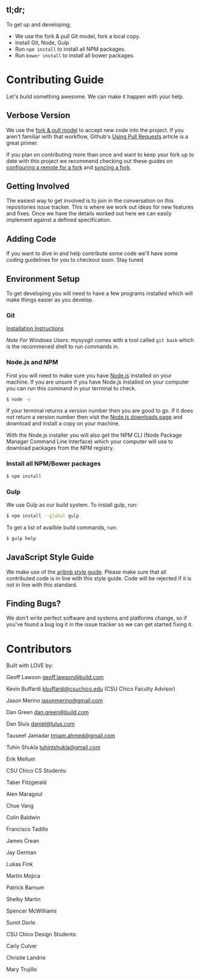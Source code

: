 ## tl;dr;
To get up and developing;
* We use the fork & pull Git model, fork a local copy.
* Install Git, Node, Gulp
* Run `npm install` to install all NPM packages.
* Run `bower install` to install all bower packages.

Contributing Guide
==================

Let's build something awesome. We can make it happen with your help.

## Verbose Version
We use the [fork & pull model](https://help.github.com/articles/using-pull-requests#fork--pull) to accept new code into the project. If you aren't familiar with that workflow, Github's [Using Pull Requests](https://help.github.com/articles/using-pull-requests) article is a great primer.

If you plan on contributing more than once and want to keep your fork up to date with this project we recommend checking out these guides on [configuring a remote for a fork](https://help.github.com/articles/configuring-a-remote-for-a-fork) and [syncing a fork](https://help.github.com/articles/syncing-a-fork).

## Getting Involved

The easiest way to get involved is to join in the conversation on this repositories issue tracker. This is where we work out ideas for new features and fixes. Once we have the details worked out here we can easily implement against a defined specification.

## Adding Code

If you want to dive in and help contribute some code we'll have some coding guidelines for you to checkout soon. Stay tuned.

## Environment Setup

To get developing you will need to have a few programs installed which will make things easier as you develop.

### Git

[Installation Instructions](http://git-scm.com/book/en/Getting-Started-Installing-Git)

*Note For Windows Users*: mysysgit comes with a tool called `git bash` which is the recommened shell to run commands in.

### Node.js and NPM
First you will need to make sure you have [Node.js](http://nodejs.org) installed on your machine. If you are unsure if you have Node.js installed on your computer you can run this command in your terminal to check.

```bash
$ node -v
```

If your terminal returns a version number then you are good to go. If it does not return a version number then visit the [Node.js downloads page](http://nodejs.org/download/) and download and install a copy on your machine.

With the Node.js installer you will also get the NPM CLI (Node Package Manager Command Line Interface) which your computer will use to download packages from the NPM registry.

### Install all NPM/Bower packages

```bash
$ npm install
```

### Gulp
We use Gulp as our build system.  To install gulp, run:

```bash
$ npm install --global gulp
```
To get a list of availble build commands, run:

```bash
$ gulp help
```

## JavaScript Style Guide

We make use of the [aribnb style guide](https://github.com/airbnb/javascript). Please make sure that all contributed code is in line with this style guide. Code will be rejected if it is not in line with this standard.

## Finding Bugs?

We don't write perfect software and systems and platforms change, so if you've found a bug log it in the issue tracker so we can get started fixing it.

Contributors
============

Built with LOVE by:

Geoff Lawson <geoff.lawson@build.com>

Kevin Buffardi <kbuffardi@csuchico.edu> (CSU Chico Faculty Advisor)

Jason Merino <jasonmerino@gmail.com>

Dan Green <dan.green@build.com>

Dan Sluis <daniel@lulus.com>

Tauseef Jamadar <tmjam.ahmed@gmail.com>

Tuhin Shukla <tuhintshukla@gmail.com>

Erik Mellum

CSU Chico CS Students:

Taber Fitzgerald

Alen Maragoul

Chue Vang

Colin Baldwin

Francisco Tadillo

James Crean

Jay German

Lukas Fink

Martin Mojica

Patrick Barnum

Shelby Martin

Spencer McWilliams

Sumit Dorle

CSU Chico Design Students:

Carly Culver

Christie Landrie

Mary Trujillo
